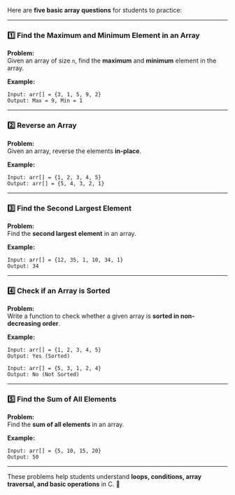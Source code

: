 Here are **five basic array questions** for students to practice:

---

### **1️⃣ Find the Maximum and Minimum Element in an Array**
**Problem:**  
Given an array of size `n`, find the **maximum** and **minimum** element in the array.

**Example:**
```
Input: arr[] = {3, 1, 5, 9, 2}
Output: Max = 9, Min = 1
```

---

### **2️⃣ Reverse an Array**
**Problem:**  
Given an array, reverse the elements **in-place**.

**Example:**
```
Input: arr[] = {1, 2, 3, 4, 5}
Output: arr[] = {5, 4, 3, 2, 1}
```

---

### **3️⃣ Find the Second Largest Element**
**Problem:**  
Find the **second largest element** in an array.

**Example:**
```
Input: arr[] = {12, 35, 1, 10, 34, 1}
Output: 34
```

---

### **4️⃣ Check if an Array is Sorted**
**Problem:**  
Write a function to check whether a given array is **sorted in non-decreasing order**.

**Example:**
```
Input: arr[] = {1, 2, 3, 4, 5}
Output: Yes (Sorted)

Input: arr[] = {5, 3, 1, 2, 4}
Output: No (Not Sorted)
```

---

### **5️⃣ Find the Sum of All Elements**
**Problem:**  
Find the **sum of all elements** in an array.

**Example:**
```
Input: arr[] = {5, 10, 15, 20}
Output: 50
```

---

These problems help students understand **loops, conditions, array traversal, and basic operations** in C. 🚀